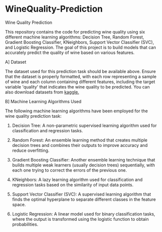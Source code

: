 # WineQuality-Prediction

Wine Quality Prediction

This repository contains the code for predicting wine quality using six different machine learning algorithms: Decision Tree, Random Forest, Gradient Boosting Classifier, KNeighbors, Support Vector Classifier (SVC), and Logistic Regression. The goal of this project is to build models that can accurately predict the quality of wine based on various features.

A] Dataset

The dataset used for this prediction task should be available above. Ensure that the dataset is properly formatted, with each row representing a sample of wine and each column containing different features, including the target variable 'quality' that indicates the wine quality to be predicted. You can also download datasets from [kaggle.](https://www.kaggle.com/datasets)

B] Machine Learning Algorithms Used

The following machine learning algorithms have been employed for the wine quality prediction task:

1. Decision Tree: A non-parametric supervised learning algorithm used for classification and regression tasks.

2. Random Forest: An ensemble learning method that creates multiple decision trees and combines their outputs to improve accuracy and reduce overfitting.

3. Gradient Boosting Classifier: Another ensemble learning technique that builds multiple weak learners (usually decision trees) sequentially, with each one trying to correct the errors of the previous one.

4. KNeighbors: A lazy learning algorithm used for classification and regression tasks based on the similarity of input data points.

5. Support Vector Classifier (SVC): A supervised learning algorithm that finds the optimal hyperplane to separate different classes in the feature space.

5. Logistic Regression: A linear model used for binary classification tasks, where the output is transformed using the logistic function to obtain probabilities.
